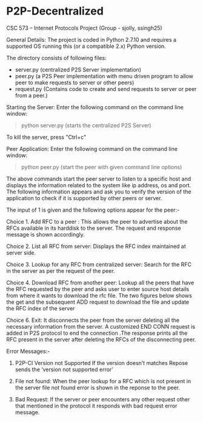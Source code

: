 # P2P-Decentralized

CSC 573 – Internet Protocols Project 
(Group - sjolly, ssingh25)

General Details:
The project is coded in Python 2.7.10 and requires a supported OS running this (or a compatible 2.x) Python version.

The directory consists of following files:
*	server.py (centralized P2S Server implementation)
*	peer.py  (a P2S Peer implementation with menu driven program to allow peer to make requests to server or other peers)
*	request.py (Contains code to create and send requests to server or peer from a peer.)

Starting the Server:
Enter the following command on the command line window: 
> python server.py 			(starts the centralized P2S Server)

To kill the server, press 	"Ctrl+c"

Peer Application:
Enter the following command on the command line window: 
> python peer.py 		(start the peer with given command line options)

The above commands start the peer server to listen to a specific host and displays the information related to the system like ip address, os and port.
The following information appears and ask you to verify the version of the application to check if it is supported by other peers or server. 
 

The input of 1 is given and the following options appear for the peer:-

Choice 1. Add RFC to a peer :
This allows the peer to advertise about the RFCs available in its harddisk to the server. The request and response message is shown accordingly.
 
Choice 2. List all RFC from server:
Displays the RFC index maintained at server side.

Choice 3. Lookup for any RFC from centralized server:
Search for the RFC in the server as per the request of the peer.
 
Choice 4. Download RFC from another peer:
Lookup all the peers that have the RFC requested by the peer and asks user to enter source host details from where it wants to download the rfc file. The two figures below shows the get and the subsequent ADD request to download the file and update the RFC index of the server

 

 

Choice 6. Exit:
It disconnects the peer from the server deleting all the necessary information from the server. A customized END CONN request is added in P2S protocol to end the connection .The response prints all the RFC present in the server after deleting the RFCs of the disconnecting peer.
 
Error Messages:- 
1.	P2P-CI Version not Supported
If the version doesn’t matches Repose sends the ‘version not supported error’


2.	 File not found:
When the peer lookup for a RFC which is not present in the server file not found error is shown in the reponse to the peer.

 
3.	Bad Request:
If the server or peer encounters any other request other that mentioned in the protocol it responds with bad request error message.
 

